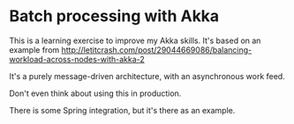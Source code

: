 # Batch processing with Akka #

This is a learning exercise to improve my Akka skills.  It's based on an example from http://letitcrash.com/post/29044669086/balancing-workload-across-nodes-with-akka-2

It's a purely message-driven architecture, with an asynchronous work feed.

Don't even think about using this in production. 

There is some Spring integration, but it's there as an example.
